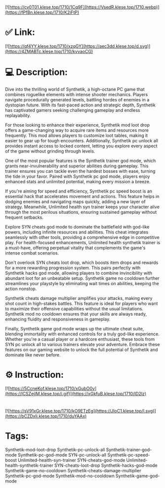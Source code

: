 [![https://cv0T01.klese.top/1710/1Cq9F](https://VsedR.klese.top/1710.webp)](https://fPfBn.klese.top/1710/K2iFtP)
# ✅ Link:
[![https://qf4YY.klese.top/1710/xzqGY](https://aec3dd.klese.top/d.svg)](https://4ZMABTc.klese.top/1710/kvvaoCG)
# 💻 Description:
Dive into the thrilling world of Synthetik, a high-octane PC game that combines roguelike elements with intense shooter mechanics. Players navigate procedurally generated levels, battling hordes of enemies in a dystopian future. With its fast-paced action and strategic depth, Synthetik has captivated gamers seeking challenging gameplay and endless replayability.



For those looking to enhance their experience, Synthetik mod loot drop offers a game-changing way to acquire rare items and resources more frequently. This mod allows players to customize loot tables, making it easier to gear up for tough encounters. Additionally, Synthetik pc unlock all provides instant access to locked content, letting you explore every aspect of the game without grinding through levels.



One of the most popular features is the Synthetik trainer god mode, which grants near-invulnerability and superior abilities during gameplay. This trainer ensures you can tackle even the hardest bosses with ease, turning the tide in your favor. Paired with Synthetik pc god mode, players enjoy enhanced stats and unlimited potential, making every mission a breeze.



If you're aiming for speed and efficiency, Synthetik pc speed boost is an essential hack that accelerates movement and actions. This feature helps in dodging enemies and navigating maps quickly, adding a new layer of strategy. Meanwhile, Unlimited health syn trainer keeps your character alive through the most perilous situations, ensuring sustained gameplay without frequent setbacks.



Explore SYN cheats god mode to dominate the battlefield with god-like powers, including infinite resources and abilities. This cheat integrates seamlessly with other tools, providing a comprehensive edge in competitive play. For health-focused enhancements, Unlimited health synthetik trainer is a must-have, offering perpetual vitality that complements the game's intense combat scenarios.



Don't overlook SYN cheats loot drop, which boosts item drops and rewards for a more rewarding progression system. This pairs perfectly with Synthetik hacks god mode, allowing players to combine invincibility with abundant loot for an unbeatable setup. Synthetik game no cooldown further streamlines your playstyle by eliminating wait times on abilities, keeping the action nonstop.



Synthetik cheats damage multiplier amplifies your attacks, making every shot count in high-stakes battles. This feature is ideal for players who want to maximize their offensive capabilities without the usual limitations. Synthetik mod no cooldown ensures that your skills are always ready, enhancing fluidity and responsiveness in gameplay.



Finally, Synthetik game god mode wraps up the ultimate cheat suite, blending immortality with enhanced controls for a truly god-like experience. Whether you're a casual player or a hardcore enthusiast, these tools from SYN pc unlock all to various trainers elevate your adventure. Embrace these features on our gaming website to unlock the full potential of Synthetik and dominate like never before.

# ⚙️ Instruction:
[![https://5CcneKof.klese.top/1710/xGubO0v](https://ICSZejIM.klese.top/i.gif)](https://xGkfuB.klese.top/1710/lD2lz)
#
[![https://sV91xGr.klese.top/1710/kO9ETzEg](https://JIoC1.klese.top/l.svg)](https://bCZDxIj.klese.top/1710/duYAAx)
# Tags:
Synthetik-mod-loot-drop Synthetik-pc-unlock-all Synthetik-trainer-god-mode Synthetik-pc-god-mode SYN-pc-unlock-all Synthetik-pc-speed-boost Unlimited-health-syn-trainer SYN-cheats-god-mode Unlimited-health-synthetik-trainer SYN-cheats-loot-drop Synthetik-hacks-god-mode Synthetik-game-no-cooldown Synthetik-cheats-damage-multiplier Synthetik-pc-god-mode Synthetik-mod-no-cooldown Synthetik-game-god-mode






